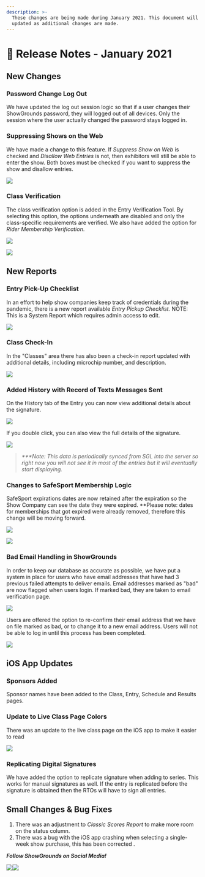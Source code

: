 ```yaml
---
description: >-
  These changes are being made during January 2021. This document will be
  updated as additional changes are made.
---
```


# 📔 Release Notes - January 2021

## New Changes

### Password Change Log Out

We have updated the log out session logic so that if a user changes their ShowGrounds password, they will logged out of all devices. Only the session where the user actually changed the password stays logged in.

### Suppressing Shows on the Web

We have made a change to this feature. If _Suppress Show on Web_ is checked and _Disallow Web Entries_ is not, then exhibitors will still be able to enter the show. Both boxes must be checked if you want to suppress the show and disallow entries.

![](http://docs.showgroundsonline.com/wp-content/uploads/2021/01/img\_600af5b22a2fb.png)

### Class Verification

The class verification option is added in the Entry Verification Tool. By selecting this option, the options underneath are disabled and only the class-specific requirements are verified. We also have added the option for _Rider Membership Verification_.

![](http://docs.showgroundsonline.com/wp-content/uploads/2021/01/img\_600adf4d29581.png)

![](http://docs.showgroundsonline.com/wp-content/uploads/2021/01/img\_600adf3a98aba.png)

## New Reports

### **Entry Pick-Up Checklist**

In an effort to help show companies keep track of credentials during the pandemic, there is a new report available _Entry Pickup Checklist._ NOTE: This is a System Report which requires admin access to edit.

![](http://docs.showgroundsonline.com/wp-content/uploads/2021/01/img\_6001a2ff3d402.png)

### **Class Check-In**

In the "Classes" area there has also been a check-in report updated with additional details, including microchip number, and description.

![](http://docs.showgroundsonline.com/wp-content/uploads/2021/01/img\_600ade732f929.png)

### Added History with Record of Texts Messages Sent

On the History tab of the Entry you can now view additional details about the signature.

![](http://docs.showgroundsonline.com/wp-content/uploads/2021/01/img\_5fff28559cc9a.png)

If you double click, you can also view the full details of the signature.

![](http://docs.showgroundsonline.com/wp-content/uploads/2021/01/img\_5fff287f89192.png)

> _\*\*\*Note: This data is periodically synced from SGL into the server so right now you will not see it in most of the entries but it will eventually start displaying._

### Changes to SafeSport Membership Logic

SafeSport expirations dates are now retained after the expiration so the Show Company can see the date they were expired. \*\*Please note: dates for memberships that got expired were already removed, therefore this change will be moving forward.

![](http://docs.showgroundsonline.com/wp-content/uploads/2021/01/img\_5fff27d8aecf1.png)

![](http://docs.showgroundsonline.com/wp-content/uploads/2021/01/img\_5fff27e5bcf78.png)

### Bad Email Handling in ShowGrounds

In order to keep our database as accurate as possible, we have put a system in place for users who have email addresses that have had 3 previous failed attempts to deliver emails. Email addresses marked as "bad" are now flagged when users login. If  marked bad, they are taken to email verification page.

![](http://docs.showgroundsonline.com/wp-content/uploads/2021/01/img\_5fff26a5ad909.png)

Users are offered the option to re-confirm their email address that we have on file marked as bad, or to change it to a new email address. Users will not be able to log in until this process has been completed.

![](http://docs.showgroundsonline.com/wp-content/uploads/2021/01/img\_5fff26eb001ae.png)

## iOS App Updates

### **Sponsors Added**

Sponsor names have been added to the Class, Entry, Schedule and Results pages.

### **Update to Live Class Page Colors**

There was an update to the live class page on the iOS app to make it easier to read

![](http://docs.showgroundsonline.com/wp-content/uploads/2021/01/img\_5fff060cb1451.png)

### Replicating Digital Signatures

We have added the option to replicate signature when adding to series. This works for manual signatures as well. If the entry is replicated before the signature is obtained then the RTOs will have to sign all entries.

## Small Changes & Bug Fixes

1. There was an adjustment to _Classic Scores Report_ to make more room on the status column.
2. There was a bug with the iOS app crashing when selecting a single-week show purchase, this has been corrected .

_**Follow ShowGrounds on Social Media!**_

[![](http://docs.showgroundsonline.com/wp-content/uploads/2021/01/Facebook-logo-500x350-1-300x210.png)](https://www.facebook.com/ShowGroundsLive)[![](http://docs.showgroundsonline.com/wp-content/uploads/2021/01/8bed099ffbf95985d5184831b0c05dcc-300x300.png)](https://www.instagram.com/showgroundslive.llc/)
